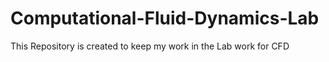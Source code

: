 # Computational-Fluid-Dynamics-Lab
This Repository is created to keep my work in the Lab work for CFD
